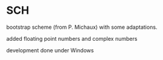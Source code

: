 # SCH
bootstrap scheme (from P. Michaux) with some adaptations.

added floating point numbers and complex numbers

development done under Windows
